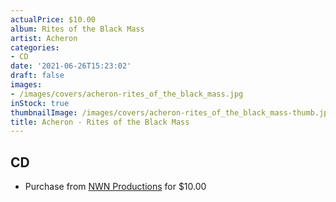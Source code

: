 ```yaml
---
actualPrice: $10.00
album: Rites of the Black Mass
artist: Acheron
categories:
- CD
date: '2021-06-26T15:23:02'
draft: false
images:
- /images/covers/acheron-rites_of_the_black_mass.jpg
inStock: true
thumbnailImage: /images/covers/acheron-rites_of_the_black_mass-thumb.jpg
title: Acheron - Rites of the Black Mass
---
```


## CD
* Purchase from [NWN Productions](http://shop.nwnprod.com/index.php?route=product/product&path=93&product_id=15520&sort=pd.name&order=ASC) for $10.00
